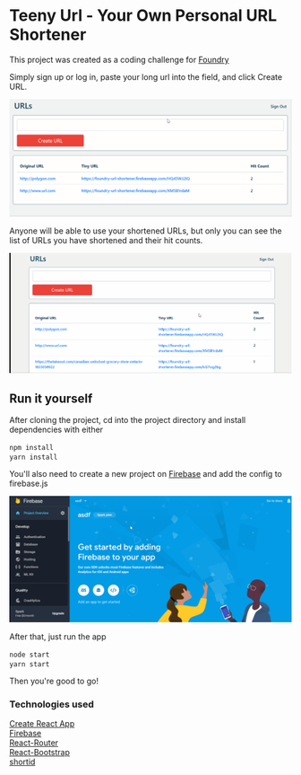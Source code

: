 # Teeny Url - Your Own Personal URL Shortener

This project was created as a coding challenge for [Foundry](https://www.foundrymakes.com/)

Simply sign up or log in, paste your long url into the field, and click Create URL.

![](/screenshots/urlCreate.gif)

Anyone will be able to use your shortened URLs, but only you can see the list of URLs you have shortened and their hit counts.

![](/screenshots/redirect.gif)

## Run it yourself

After cloning the project, cd into the project directory and install dependencies with either

`npm install`  
`yarn install`

You'll also need to create a new project on [Firebase](https://firebase.google.com/) and add the config to firebase.js

![](/screenshots/firebaseConfig.gif)

After that, just run the app

`node start`  
`yarn start`

Then you're good to go!

### Technologies used
[Create React App](https://github.com/facebook/create-react-app)  
[Firebase](https://firebase.google.com/)  
[React-Router](https://github.com/ReactTraining/react-router)  
[React-Bootstrap](https://github.com/react-bootstrap/react-bootstrap)  
[shortid](https://github.com/dylang/shortid)
